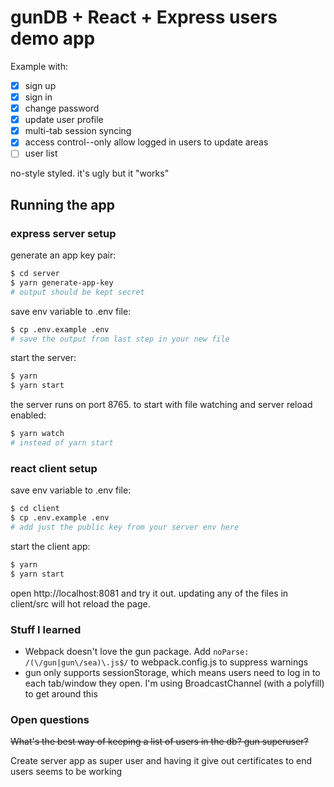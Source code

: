 # gunDB + React + Express users demo app

Example with:

- [x] sign up
- [x] sign in
- [x] change password
- [x] update user profile
- [x] multi-tab session syncing
- [x] access control--only allow logged in users to update areas
- [ ] user list

no-style styled. it's ugly but it "works"

## Running the app

### express server setup

generate an app key pair:

```bash
$ cd server
$ yarn generate-app-key
# output should be kept secret
```

save env variable to .env file:

```bash
$ cp .env.example .env
# save the output from last step in your new file
```

start the server:

```bash
$ yarn
$ yarn start
```

the server runs on port 8765. to start with file watching and server reload enabled:

```bash
$ yarn watch
# instead of yarn start
```

### react client setup

save env variable to .env file:

```bash
$ cd client
$ cp .env.example .env
# add just the public key from your server env here
```

start the client app:

```bash
$ yarn
$ yarn start
```

open http://localhost:8081 and try it out. updating any of the files in client/src will hot reload the page.

### Stuff I learned

- Webpack doesn't love the gun package. Add `noParse: /(\/gun|gun\/sea)\.js$/` to webpack.config.js to suppress warnings
- gun only supports sessionStorage, which means users need to log in to each tab/window they open. I'm using BroadcastChannel (with a polyfill) to get around this

### Open questions

~~What's the best way of keeping a list of users in the db? gun superuser?~~

Create server app as super user and having it give out certificates to end users seems to be working
